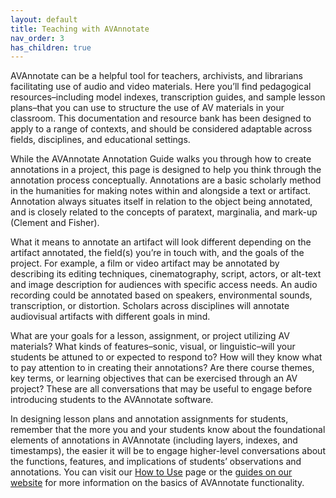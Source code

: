 ```yaml
---
layout: default
title: Teaching with AVAnnotate
nav_order: 3
has_children: true
---
```


AVAnnotate can be a helpful tool for teachers, archivists, and librarians facilitating use of audio and video materials. Here you’ll find pedagogical resources–including model indexes, transcription guides, and sample lesson plans–that you can use to structure the use of AV materials in your classroom. This documentation and resource bank has been designed to apply to a range of contexts, and should be considered adaptable across fields, disciplines, and educational settings. 

While the AVAnnotate Annotation Guide walks you through how to create annotations in a project, this page is designed to help you think through the annotation process conceptually. Annotations are a basic scholarly method in the humanities for making notes within and alongside a text or artifact. Annotation always situates itself in relation to the object being annotated, and is closely related to the concepts of paratext, marginalia, and mark-up (Clement and Fisher). 

What it means to annotate an artifact will look different depending on the artifact annotated, the field(s) you’re in touch with, and the goals of the project. For example, a film or video artifact may be annotated by describing its editing techniques, cinematography, script, actors, or alt-text and image description for audiences with specific access needs. An audio recording could be annotated based on speakers, environmental sounds, transcription, or distortion. Scholars across disciplines will annotate audiovisual artifacts with different goals in mind.

What are your goals for a lesson, assignment, or project utilizing AV materials? What kinds of features–sonic, visual, or linguistic–will your students be attuned to or expected to respond to? How will they know what to pay attention to in creating their annotations? Are there course themes, key terms, or learning objectives that can be exercised through an AV project? These are all conversations that may be useful to engage before introducing students to the AVAnnotate software. 

In designing lesson plans and annotation assignments for students, remember that the more you and your students know about the foundational elements of annotations in AVAnnotate (including layers, indexes, and timestamps), the easier it will be to engage higher-level conversations about the functions, features, and implications of students’ observations and annotations. You can visit our [How to Use](https://hipstas.github.io/ava_docs/docs/HowtoUse.html) page or the [guides on our website](https://av-annotate.org/how-to-use/) for more information on the basics of AVAnnotate functionality. 

